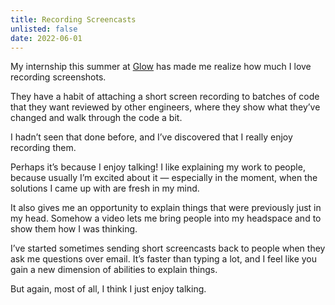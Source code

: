 ```yaml
---
title: Recording Screencasts
unlisted: false
date: 2022-06-01
---
```


My internship this summer at [Glow](https://glow.app) has made me realize how much I love recording screenshots.

They have a habit of attaching a short screen recording to batches of code that they want reviewed by other engineers, where they show what they’ve changed and walk through the code a bit.

I hadn’t seen that done before, and I’ve discovered that I really enjoy recording them.

Perhaps it’s because I enjoy talking! I like explaining my work to people, because usually I’m excited about it — especially in the moment, when the solutions I came up with are fresh in my mind.

It also gives me an opportunity to explain things that were previously just in my head. Somehow a video lets me bring people into my headspace and to show them how I was thinking.

I’ve started sometimes sending short screencasts back to people when they ask me questions over email. It’s faster than typing a lot, and I feel like you gain a new dimension of abilities to explain things.

But again, most of all, I think I just enjoy talking.
